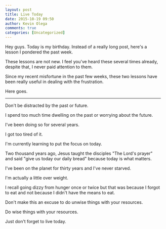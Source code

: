 ```yaml
---
layout: post
title: Live Today
date: 2015-10-19 09:50
author: Kevin Olega
comments: true
categories: [Uncategorized]
---
```


Hey guys. Today is my birthday. Instead of a really long post, here's a lesson I pondered the past week. 

These lessons are not new. I feel you've heard these several times already, despite that, I never paid attention to them. 

Since my recent misfortune in the past few weeks, these two lessons have been really useful in dealing with the frustration.

Here goes.

---

Don't be distracted by the past or future. 

I spend too much time dwelling on the past or worrying about the future. 

I've been doing so for several years. 

I got too tired of it. 

I'm currently learning to put the focus on today. 

Two thousand years ago, Jesus taught the disciples "The Lord's prayer" and said "give us today our daily bread" because today is what matters. 

I've been on the planet for thirty years and I've never starved. 

I'm actually a little over weight. 

I recall going dizzy from hunger once or twice but that was because I forgot to eat and not because I didn't have the means to eat. 

Don't make this an excuse to do unwise things with your resources. 

Do wise things with your resources. 

Just don't forget to live today.